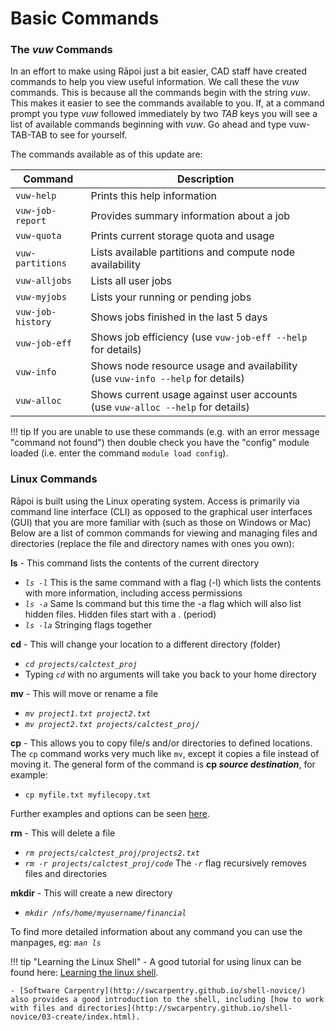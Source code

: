 # Basic Commands
### The _vuw_ Commands

In an effort to make using Rāpoi just a bit easier, CAD staff have created commands to help you view useful information.  We call these the _vuw_ commands.  This is because all the commands begin with the string _vuw_.  This makes it easier to see the commands available to you.  If, at a command prompt you type _vuw_ followed immediately by two _TAB_ keys you will see a list of available commands beginning with _vuw_.  Go ahead and type vuw-TAB-TAB to see for yourself.

The commands available as of this update are:

| Command          | Description                                                              |
|------------------|--------------------------------------------------------------------------|
| `vuw-help`       | Prints this help information                                            |
| `vuw-job-report` | Provides summary information about a job                                |
| `vuw-quota`      | Prints current storage quota and usage                                   |
| `vuw-partitions` | Lists available partitions and compute node availability                 |
| `vuw-alljobs`    | Lists all user jobs                                                      |
| `vuw-myjobs`     | Lists your running or pending jobs                                       |
| `vuw-job-history`| Shows jobs finished in the last 5 days                                   |
| `vuw-job-eff`    | Shows job efficiency (use `vuw-job-eff --help` for details)              |
| `vuw-info`       | Shows node resource usage and availability (use `vuw-info --help` for details) |
| `vuw-alloc`      | Shows current usage against user accounts (use `vuw-alloc --help` for details) |

!!! tip
    If you are unable to use these commands (e.g. with an error message "command not found") then double check you have the "config" module loaded (i.e. enter the command `module load config`).

### Linux Commands

Rāpoi is built using the Linux operating system. Access is primarily via command line interface (CLI) as opposed to the graphical user interfaces (GUI) that you are more familiar with (such as those on Windows or Mac) Below are a list of common commands for viewing and managing files and directories (replace the file and directory names with ones you own):

**ls** - This command lists the contents of the current directory

* _`ls -l`_ This is the same command with a flag (-l) which lists the contents with more information, including access permissions
* _`ls -a`_ Same ls command but this time the -a flag which will also list hidden files. Hidden files start with a . (period)
* _`ls -la`_ Stringing flags together

**cd** - This will change your location to a different directory (folder)

* _`cd projects/calctest_proj`_
* Typing _`cd`_ with no arguments will take you back to your home directory

**mv** - This will move or rename a file

* _`mv project1.txt project2.txt`_
* _`mv project2.txt projects/calctest_proj/`_

**cp** - This allows you to copy file/s and/or directories to defined locations. The ```cp``` command works very much like ```mv```, except it copies a file instead of moving it. 
The general form of the command is **cp _source destination_**, for example:

* ```cp myfile.txt myfilecopy.txt```

Further examples and options can be seen [here](https://www.howtoforge.com/linux-cp-command/).

**rm** - This will delete a file

* _`rm projects/calctest_proj/projects2.txt`_
* _`rm -r projects/calctest_proj/code`_
The _`-r`_ flag recursively removes files and directories

**mkdir** - This will create a new directory

* _`mkdir /nfs/home/myusername/financial`_

To find more detailed information about any command you can use the manpages,
eg:  _`man ls`_

!!! tip "Learning the Linux Shell"
    - A good tutorial for using linux can be found here:
    [Learning the linux shell](http://linuxcommand.org/lc3_learning_the_shell.php).

    - [Software Carpentry](http://swcarpentry.github.io/shell-novice/) also provides a good introduction to the shell, including [how to work with files and directories](http://swcarpentry.github.io/shell-novice/03-create/index.html).
